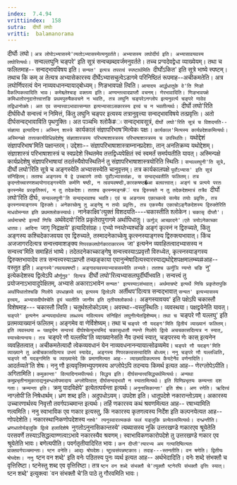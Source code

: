 ```yaml
---
index:  7.4.94
vrittiindex:  158
sutra:  दीर्घो लघोः
vritti:  balamanorama 
---
```


दीर्घोः लघो। `अत्र लोपोऽभ्यासस्ये'त्यतोऽभ्यासस्येत्यनुवर्तते। अभ्यासस्य लघोर्दीर्घ इति। अभ्यासावयवस्य लघोरित्यर्थः। `सन्वल्लघुनि चङ्परे' इति सूत्रं सन्वच्छब्दवर्जमनुवर्तते। तच्च प्रग्वदेवद्वेधा व्याख्येयम्। तथा च फलितमाह-- सन्वद्भावविषय इति। `सन्यत' इत्यत्र तपरत्वं स्पष्टार्थमिति `दीर्घोऽकित' इति सूत्रे भाष्ये स्पष्टम्। तथाच कि कम् अ तेत्यत्र अभ्यासेकारस्य दीर्घेऽभ्यासचुत्वेऽडागमे परिनिष्ठितं रूपमाह--अचीकमतेति। अत्र लघोर्णिपरत्वं येन नाव्यवधानन्यायाद्बोध्यम्। णिङभावपक्षे त्विति। `आयादय आर्द्धधातुके वे'ति णिङो वैकल्पिकत्वादिति भावः। कमेश्च्लेश्चङ् वक्तव्य इति। अण्यन्तत्वादप्राप्तौ वचनम्। णेरभावादिति। णिङभावपक्षे कमिधातोरनुदात्तेत्त्वात्तङि प्रथमपुरुषैकवचने न भवति, तत्र लघुनि चङ्परेऽनग्लोप इत्यनुवर्त्य चङ्परे णावेव तद्विधानोक्तेः। अत एव सन्वत्त्वाऽभावात्सन्यत इत्यभ्यासाऽसकारस्य इत्त्वं च न भवतीत्यर्थः। `दीर्घो लघो'रिति दीर्घविधौ सन्वत्त्वं न निमित्तं, किंतु लघुनि चङ्पर इत्यस्य तत्रानुवृत्त्या सन्वद्भावविषये तत्प्रवृत्तिः। अतो दीर्घसन्वद्भावाविति पृथगुक्तिः। अत पञ्चभिः श्लोकै#ः सन्वद्भावसूत्रं, `दीर्घो लघो'रिति सूत्रं च विशदयति-- संज्ञाया इत्यादिना। अस्मिन् शास्त्रे `कार्यकालं संज्ञापरिभाष'मित्येकः पक्षः। `कार्यकाल'मित्यस्य कार्यप्रदेशकमित्यर्थः। अस्मिन्पक्षे तत्तत्कार्यविधिप्रदेशेषु संज्ञाशास्त्रस्य परिभाषाशास्त्रस्य परिभाषाशास्त्रस्य च उपस्थितिः। `यथोद्देशं संज्ञापरिभाष'मिति पक्षान्तरम्। उद्देशाः-- संज्ञापरिभाषाशास्त्राम्नानप्रदेशाः, तान् अनतिक्रम्य यथोद्देशम्। संज्ञाशास्त्रं परिभाषाशास्त्रं च स्वप्रदेशे स्थितमेव तत्तद्विध्यपेक्षितं स्वं स्वमर्तं समर्पयतीति यावत्। अस्मिन्पक्षे कार्यप्रदेशेषु संज्ञापरिभाषायां तदर्तस्यैवोपस्थितिर्न तु संज्ञापरिभाषाशास्त्रयोरिति स्थितिः। `सन्वल्लघुनी'ति सूत्रे, `दीर्घो लघो'रिति सूत्रे च अङ्गस्येति अभ्यासस्येति चानुवृत्तम्। तत्र कार्यकालपक्षे `पूर्वोऽभ्यास' इति सूत्रं संनिहितम्। ततश्च अङ्गस्य ये द्वे उच्चारणे तयोः पूर्वोऽभ्याससंज्ञः, स सन्वद्भवतीति फलितम्। तत्र कृदन्तोच्चारणशब्दयोगादङ्गस्येति कर्मणि षष्ठी, न त्ववयवषष्ठी,कारकषष्ठ�आ बलवत्त्वात्। अङ्गं च प्रत्यये परतः कृत्स्नमेव प्ररकृतिरूपं, न तु तदेकदेशः। ततश्च कृत्स्नमङ्ग#ं यत्र द्विरुच्यते न तु तदेकदेशमात्रं तत्रैव `दीर्घो लघो'रिति दीर्घः, `सन्वल्लघुनी'ति सन्वद्भावश्च भवति। एवं च अङगस्य एकाच्कत्वे सत्येव तयोः प्रवृत्तिः, तत्र कृत्स्नस्याङ्गस्य द्विरुक्तेः। अनेकाच्केषु तु अङ्गेषु न तयोः प्रवृत्तिः, तत्र एकस्यैव एकाचोऽङ्गैकदेशस्य द्विरुक्तेरिति माधवोमन्यत इति प्रथमश्लोकस्यार्थः। `नानेकाक्ष्वि'त्युक्तं विशदयति----चकास्तीति श्लोकेन। `चकासृ दीप्तौ'। अर्थमाचष्टे इत्यर्थे णिचि `अर्थवेदयो'रिति प्रकृतेरापुगागमे अर्थापिधातुः। `ऊर्णुञ् आच्छादने'।एते त्रयोऽनेकाच्का धातवः। आदिना `जागृ निद्राक्षये' इत्यादिसंग्रहः। एभ्यो ण्नय्तेभ्यश्चङि अङ्गं कृत्स्नं न द्विरुच्यते, किंतु अङ्गस्य कश्चिदेकाजवयव एव द्विरुच्यते, तस्मादनेकाच्केषु कृत्स्नस्याङ्गस्य द्विरुक्त्यभावात्। किंच अजजागरदित्यत्र सन्वत्त्वमाशङ्क्य `णिपरकलघोर्गकाराकारस्य `जा' इत्यनेन व्यवहितत्वादभ्यासस्य न सन्वत्त्व'मिति समाहितं भाष्ये। तदेतदनेकाच्काङ्गेषु सन्वत्त्वस्याऽप्रवृत्तौ विरुध्येत, कृत्स्नस्याङ्गस्य द्विरुक्तभावादेव तत्र सन्वत्त्वस्याऽप्राप्तौ तच्छङ्काया एवानुन्मेषादित्यस्वारस्याद्यथोद्देशपक्षमालम्ब्य#आह-- वस्तुत इति। `अङ्गस्ये'त्यवयवषष्टी। अङ्गावयवस्याभ्याससस्येति लभ्यते। ततश्च ऊर्णुञि ण्यन्ते चङि `नु' इत्येकदेशस्य द्वित्वेऽपि `और्णूनुव' दित्यत्र `दीर्घो लघो'रित्यभ्यासलघुर्दीर्घीभवति। सन्वत्त्वं तु प्रयोजनाऽभावादुपेक्षितम्, अभ्यासे अकाराऽभावेन `सन्यत' इत्यस्याऽसंभवात्। अर्थमाचष्टे इत्यर्थे णिचि प्रकृतेरापुकि अर्थापिथातोश्चङि णिलोपे उपधाह्रस्वे थप् इत्यस्य द्वित्वेऽपि `अर्तीथप'दित्यत्र सन्वद्भावात् `सन्यत' इत्यभ्यासस्य इत्त्वम्, अभ्यासदीर्घश्चेति द्वयं भवतीति जानीम इति तृतीयश्लोकार्थः। `अङ्गस्यावयव' इति पक्षेऽपि चकास्तौ विशेषमाह--- चकास्तौ त्विति। चतुर्थश्लोकोऽयम्। अवस्था--वस्तुस्थितिः। व्यवस्थया। पक्षद्वयेनेति यावत्। `चङ्परे' इत्यनेन अन्यपदार्थतया लब्धस्य णवित्यस्य संनिहितं लघुनीत्येतद्विशेष्यम्। तथा च `चङ्परे णौ यल्लघु' इति प्रतमव्याख्यानं फलितम्। अङ्गमेव वा णेर्विशेष्यम्। तथा च `चङ्परे णौ यदङ्ग'मिति द्वितीयं व्याख्यानं फलितम्। इति व्यवस्थया = पक्षद्वयेन सन्वत्त्वं दीर्घश्चेत्युभयमिदं चकासृधातौ ण्यन्ते णिलोपे द्वित्वे अचचकासदित्यत्र न स्यात्, स्याच्चेत्यन्वयः। तत्र `चङ्परे णौ यल्लघ्वि'ति व्याख्यानेसति नैव उभयं स्यात्, चङ्परस्य णेः कास् इत्यनेन व्यवहितत्वात्। अचीकमतेत्यादौ त्वेकव्यवधानं येन नाव्यवधनानन्यायात्सोढव्यमेव। `चङ्परे णौ यदङ्ग'मिति व्याख्याने तु अचीचकासदित्यत्र उभयं स्यादेव, अङ्गस्य णिपरकत्वसत्त्वादिति बोध्यम्। ननु चङ्परे णौ यल्लध्विति, चङ्परे णौ यदङ्गमिति च व्याख्याभेदे किं प्रमाणमित्यत आह-- व्याख्याविकल्पस्य कैयटेनैव वर्णनादिति। `आदर्तव्यते'ति शेषः। ननु णौ इत्यवृत्तिमभ्युपगमस्य अग्लोपेऽपि तदन्वयः किमर्थ इत्यत आह-- णेरग्लोपेऽपीति। अगितामिति। `कमुकान्ता' वित्यादिनामपीत्यर्थः। सिद्धय इति। दीर्घसन्वत्त्वसिद्ध्यर्थमित्यर्थः। अन्यथा कमुप्रभृतीनामुकाराद्यनुबन्धलोपमादाय अग्लोपित्वात् दीर्घसन्वद्भावौ न स्यातामित्यर्थः। इति घिणिप्रभृतयः कम्यन्ता दश गताः। क्रम्यन्ता इति। `क्रमु पादविक्षेपे' इत्येतत्पर्यन्ता इत्यर्थः। `अनुनासिकान्ता' इति शेषः। अण रणेति। ऋदित्त्वं `नाग्लोपी'ति निषेधार्थम्। ध्रण शब्द इति। अदुपधोऽयम्। उपदेश इति। धातूपदेशे नकारान्तोऽयम्। अकारस्य उच्चारणार्थस्य निवृत्तौ तवर्गपञ्चमान्त इत्यर्थः। तर्हि णकारस्य कथं श्रवणमित्यत आह-- रषाभ्यामिति णत्वमिति। ननु स्वाभाविक एव णकार इत्यस्तु, किं नकारस्य कृतणत्वस्य निर्देश इति कल्पनयेत्यत आह-- णोपदेशेति। नकारस्थानिकणोपदेशस्य `नश्चे' त्यनुस्वारात्मककं फलं यङ्लुकि प्रत्येतव्यमित्यर्थः। दन्ध्रन्तीति। ध्रणधातोर्यङ्लुकि द्वित्वे हलादिशेषे `नुगतोऽनुनासिकान्तस्ये' त्यब्यासस्य नुकि उत्तरखण्डे णकारएव श्रूयेतेति परसवर्णे तस्याऽसिद्धत्वाण्णत्वाऽभावे नकारस्यैव श्रवणम्। स्वाभाविकणकारोपदेशे तु उत्तरखण्डे णकार एव श्रूयेतेति भावः। बणेत्यपीति। पवर्गतृतीयादिरित भावः। `कन दीप्ती'त्यारभ्य अम गत्यादिष्वित्यतः प्राक्तवर्गपञ्चमान्ताः। ष्टन वनेति। आद्यः षोपदेशः। ष्टुत्वसंपन्नष्टकारः। तदाह---स्तनतीति। वन षणेति। द्वितीयः षोपदेशः। ननु `ष्टन वन शब्दे' इति वनेः पठितस्य पुनः व्यर्थ इत्यत आह-- अर्थभेदादिति। वनेः शब्दे संभक्तौ च वृत्तिरिष्टा। ष्टनेस्तु शब्द एव वृत्तिरिष्टा। तत्र `ष्टन वन शब्दे संभक्तौ चे'त्युक्तौ ष्टनेरपि संभक्तौ वृत्तिः स्यात्। `ष्टन शब्दे' इत्युक्त्वा `वन संभक्तौ चे'ति पाठे तु गौरवमिति भावः।

